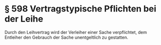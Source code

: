 # § 598 Vertragstypische Pflichten bei der Leihe
Durch den Leihvertrag wird der Verleiher einer Sache verpflichtet, dem Entleiher den Gebrauch der Sache unentgeltlich zu gestatten.